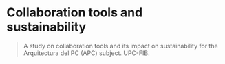 # Collaboration tools and sustainability
> A study on collaboration tools and its impact on sustainability for the Arquitectura del PC (APC) subject. UPC-FIB.
